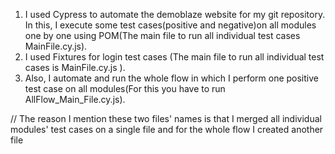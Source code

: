 1. I used Cypress to automate the demoblaze website for my git repository. In this, I execute some test cases(positive and negative)on all modules one by one using POM(The main file to run all individual test cases MainFile.cy.js).
2. I used Fixtures for login test cases (The main file to run all individual test cases is MainFile.cy.js ).
3. Also, I automate and run the whole flow in which I perform one positive test case on all modules(For this you have to run AllFlow_Main_File.cy.js).

// The reason I mention these two files' names is that I merged all individual modules' test cases on a single file and for the whole flow I created another file
